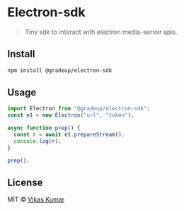 # Electron-sdk

> Tiny sdk to interact with electron media-server apis.

## Install

```bash
npm install @gradeup/electron-sdk
```

## Usage

```js
import Electron from "@gradeup/electron-sdk";
const e1 = new Electron("url", "token");

async function prep() {
  const r = await e1.prepareStream();
  console.log(r);
}

prep();
```

## License

MIT © [Vikas Kumar](https://gradeup.github.io)
